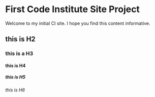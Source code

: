# First Code Institute Site Project

Welcome to my initial CI site. I hope you find this content informative.

## this is  H2

### this is a H3

#### this is H4

##### this is H5

###### this is H6